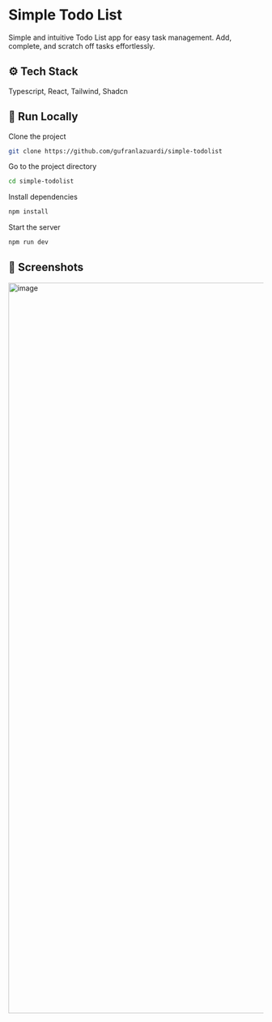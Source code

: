
# Simple Todo List

Simple and intuitive Todo List app for easy task management. Add, complete, and scratch off tasks effortlessly.

## ⚙️ Tech Stack

Typescript, React, Tailwind, Shadcn

## 🏃 Run Locally

Clone the project

```bash
git clone https://github.com/gufranlazuardi/simple-todolist
```

Go to the project directory

```bash
cd simple-todolist
```

Install dependencies

```bash
npm install
```

Start the server

```bash
npm run dev
```

## 💾 Screenshots

<img width="1440" alt="image" src="https://github.com/gufranlazuardi/simple-todolist/assets/127754894/a21a6178-a1c3-43d1-aecd-c421987c5032">

